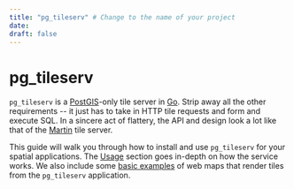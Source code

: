 ```yaml
---
title: "pg_tileserv" # Change to the name of your project
date:
draft: false
---
```


# pg_tileserv

`pg_tileserv` is a [PostGIS](https://postgis.net/)-only tile server in [Go](https://golang.org/). Strip away all the other requirements -- it just has to take in HTTP tile requests and form and execute SQL.  In a sincere act of flattery, the API and design look a lot like that of the [Martin](https://github.com/urbica/martin) tile server.

This guide will walk you through how to install and use `pg_tileserv` for your spatial applications. The [Usage](./usage) section goes in-depth on how the service works. We also include some [basic examples](./examples) of web maps that render tiles from the `pg_tileserv` application.

